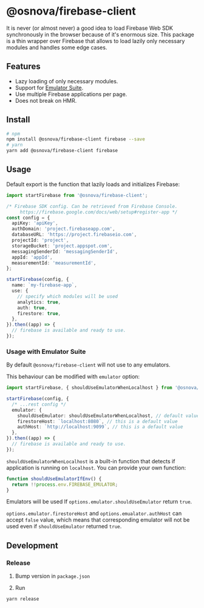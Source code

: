 # @osnova/firebase-client

It is never (or almost never) a good idea to load Firebase Web SDK synchronously in the browser because of it's enormous size. This package is a thin wrapper over Firebase that allows to load lazily only necessary modules and handles some edge cases.

## Features

- Lazy loading of only necessary modules.
- Support for [Emulator Suite](https://firebase.google.com/docs/emulator-suite).
- Use multiple Firebase applications per page.
- Does not break on HMR.

## Install

```sh
# npm
npm install @osnova/firebase-client firebase --save
# yarn
yarn add @osnova/firebase-client firebase
```

## Usage

Default export is the function that lazily loads and initializes Firebase:

```typescript
import startFirebase from '@osnova/firebase-client';

/* Firebase SDK config. Can be retrieved from Firebase Console. 
     https://firebase.google.com/docs/web/setup#register-app */
const config = {
  apiKey: 'apiKey',
  authDomain: 'project.firebaseapp.com',
  databaseURL: 'https://project.firebaseio.com',
  projectId: 'project',
  storageBucket: 'project.appspot.com',
  messagingSenderId: 'messagingSenderId',
  appId: 'appId',
  measurementId: 'measurementId',
};

startFirebase(config, {
  name: `my-firebase-app`,
  use: {
    // specify which modules will be used
    analytics: true,
    auth: true,
    firestore: true,
  },
}).then((app) => {
  // firebase is available and ready to use.
});
```

### Usage with Emulator Suite

By default `@osnova/firebase-client` will not use to any emulators.

This behaviour can be modified with `emulator` option:

```typescript
import startFirebase, { shouldUseEmulatorWhenLocalhost } from '@osnova/firebase-client';

startFirebase(config, {
  /* ...rest config */
  emulator: {
    shouldUseEmulator: shouldUseEmulatorWhenLocalhost, // default value is `() => false`
    firestoreHost: `localhost:8080`, // this is a default value
    authHost: `http://localhost:9099`, // this is a default value
  },
}).then((app) => {
  // firebase is available and ready to use.
});
```

`shouldUseEmulatorWhenLocalhost` is a built-in function that detects if application is running on `localhost`.
You can provide your own function:

```typescript
function shouldUseEmulatorIfEnv() {
  return !!process.env.FIREBASE_EMULATOR;
}
```

Emulators will be used If `options.emulator.shouldUseEmulator` return `true`.

`options.emulator.firestoreHost` and `options.emualator.authHost` can accept `false` value, which means that corresponding emulator will not be used even if `shouldUseEmulator` returned `true`.

## Development

### Release

1. Bump version in `package.json`

2. Run

```sh
yarn release
```
